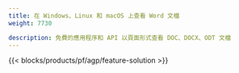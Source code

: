 ```yaml
---
title: 在 Windows、Linux 和 macOS 上查看 Word 文檔 
weight: 7730

description: 免費的應用程序和 API 以頁面形式查看 DOC、DOCX、ODT 文檔
---
```


{{< blocks/products/pf/agp/feature-solution >}} 

